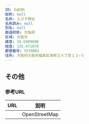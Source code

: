 ```yaml
---
ID: SqKOh
総称: null
名称: えびす神社
名称読み: null
別名: null
都道府県: 大阪府
区域: 大阪市
緯度: 34.6989608
経度: 135.471078
郵便番号: 5530001
住所: 大阪府大阪市福島区海老江４丁目１２−５
---
```


## その他

### 参考URL

| URL | 説明          |
| --- | ------------- |
|     | OpenStreetMap |
